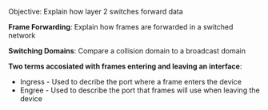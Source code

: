 Objective: Explain how layer 2 switches forward data

**Frame Forwarding**: Explain how frames are forwarded in a switched network

**Switching Domains**: Compare a collision domain to a broadcast domain

**Two terms accosiated with frames entering and leaving an interface**:
- Ingress - Used to decribe the port where a frame enters the device
- Engree - Used to describe the port that frames will use when leaving the device

